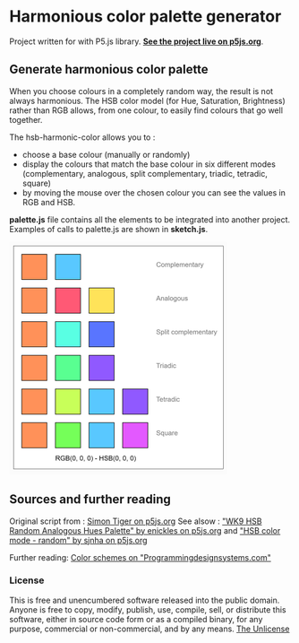 # Harmonious color palette generator

Project written for with P5.js library.
**[See the project live on p5js.org](https://editor.p5js.org/zeredbox/full/0QXdu8-SU)**.

## Generate harmonious color palette
When you choose colours in a completely random way, the result is not always harmonious. The HSB color model (for Hue, Saturation, Brightness) rather than RGB allows, from one colour, to easily find colours that go well together.

The hsb-harmonic-color allows you to : 
- choose a base colour (manually or randomly)
- display the colours that match the base colour in six different modes (complementary, analogous, split complementary, triadic, tetradic, square)
- by moving the mouse over the chosen colour you can see the values in RGB and HSB.

**palette.js** file contains all the elements to be integrated into another project. Examples of calls to palette.js are shown in **sketch.js**.

![hsb harmonic color](/hsb-harmonic.png)

## Sources and further reading
Original script from : [Simon Tiger  on p5js.org](https://editor.p5js.org/simontiger/sketches/MVVT1T01n)
See alsow :
["WK9 HSB Random Analogous Hues Palette" by enickles  on p5js.org](https://editor.p5js.org/enickles/sketches/8Bpc7iBmY)
and
["HSB color mode - random" by sjnha on p5js.org](https://editor.p5js.org/sjnha/sketches/r1GsiEBSW)

Further reading: [Color schemes on "Programmingdesignsystems.com"](https://programmingdesignsystems.com/color/color-schemes/index.html#color-schemes-dV9Rf6L)

### License
This is free and unencumbered software released into the public domain.
Anyone is free to copy, modify, publish, use, compile, sell, or distribute this software, either in source code form or as a compiled binary, for any purpose, commercial or non-commercial, and by any means.
[The Unlicense](https://unlicense.org)
